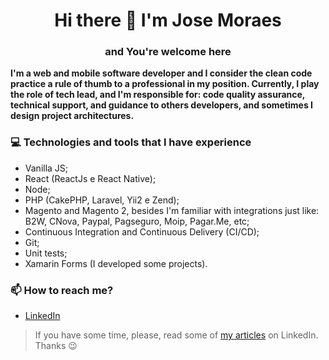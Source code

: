 <h1 align="center">Hi there 👋 I'm Jose Moraes</h1>
<h3 align="center">and You're welcome here</h3>

<strong>I'm a web and mobile software developer and I consider the clean code practice a rule of thumb to a professional in my position. Currently, I play the role of tech lead, and I'm responsible for: code quality assurance, technical support, and guidance to others developers, and sometimes I design project architectures.</strong>

<h3 align="left">💻 Technologies and tools that I have experience</h3>

- Vanilla JS;
- React (ReactJs e React Native);
- Node;
- PHP (CakePHP, Laravel, Yii2 e Zend);
- Magento and Magento 2, besides I'm familiar with integrations just like: B2W, CNova, Paypal, Pagseguro, Moip, Pagar.Me, etc;
- Continuous Integration and Continuous Delivery (CI/CD);
- Git;
- Unit tests;
- Xamarin Forms (I developed some projects).

<h3 align="left">📫 How to reach me?</h3>

- [LinkedIn](https://www.linkedin.com/in/josecarlosfilho/?locale=en_US)

> If you have some time, please, read some of [my articles](https://www.linkedin.com/in/josecarlosfilho/detail/recent-activity/posts/) on LinkedIn. Thanks 😉
